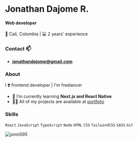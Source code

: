 # Jonathan Dajome R.
#### Web developer
📍 Cali, Colombia | 💻 2 years' experience

### Contact 📫
- **jonathandajome@gmail.com**

### About
I ❣️ frontend developer | I'm freelancer
- 🌱 I’m currently learning **Next.js and React Native**
- 👨‍💻 All of my projects are available at [portfolio](https://jonathan-dajome.netlify.app/)

### Skills
`React` `JavaScript` `TypeScript` `Node` `HTML` `CSS` `TailwindCSS` `SASS` `Git`

<p><img align="center" src="https://github-readme-stats.vercel.app/api/top-langs?username=jonni595&show_icons=true&locale=en&layout=compact" alt="jonni595" /></p>
